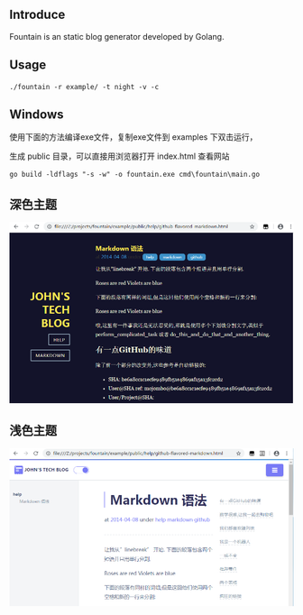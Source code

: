 ## Introduce

Fountain is an static blog generator developed by Golang.

## Usage

```
./fountain -r example/ -t night -v -c
```

## Windows

使用下面的方法编译exe文件，复制exe文件到 examples 下双击运行，

生成 public 目录，可以直接用浏览器打开 index.html 查看网站

```
go build -ldflags "-s -w" -o fountain.exe cmd\fountain\main.go
```

## 深色主题

![Dark theme](./example/themes/night/static/screen.png)

## 浅色主题

![Light theme](./example/themes/default/static/screen.png)
